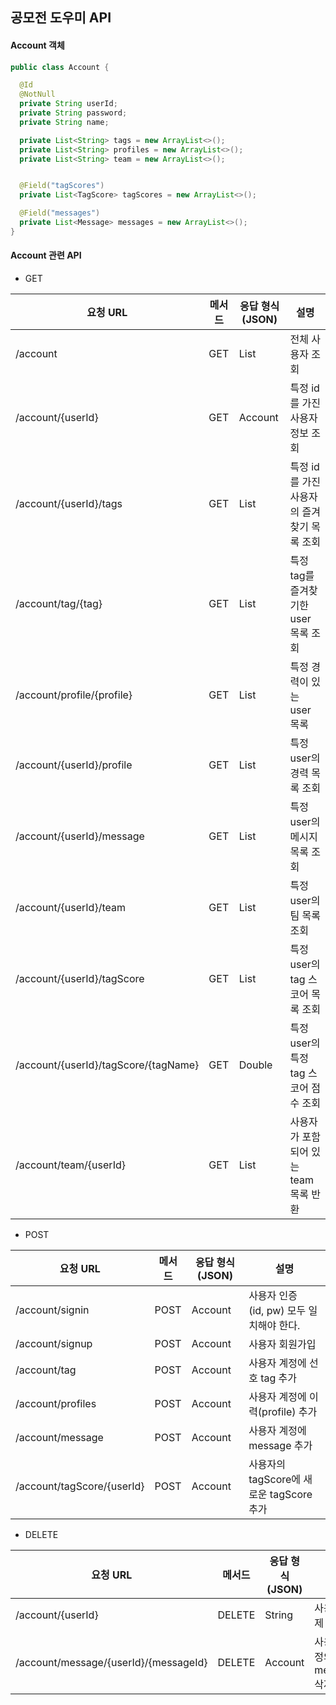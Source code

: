 ## 공모전 도우미 API 

#### Account 객체
```java
public class Account {

  @Id
  @NotNull
  private String userId;
  private String password;
  private String name;

  private List<String> tags = new ArrayList<>();
  private List<String> profiles = new ArrayList<>();
  private List<String> team = new ArrayList<>();


  @Field("tagScores")
  private List<TagScore> tagScores = new ArrayList<>();

  @Field("messages")
  private List<Message> messages = new ArrayList<>();
}
```

#### Account 관련 API

- GET

| 요청 URL                             | 메서드 | 응답 형식 (JSON) | 설명                                       |
| ------------------------------------ | ------ | ---------------- | ------------------------------------------ |
| /account                             | GET    | List<Account>    | 전체 사용자 조회                           |
| /account/{userId}                    | GET    | Account          | 특정 id를 가진 사용자 정보 조회            |
| /account/{userId}/tags               | GET    | List<String>     | 특정 id를 가진 사용자의 즐겨찾기 목록 조회 |
| /account/tag/{tag}                   | GET    | List<Account>    | 특정 tag를 즐겨찾기한 user 목록 조회       |
| /account/profile/{profile}           | GET    | List<Account>    | 특정 경력이 있는 user 목록                 |
| /account/{userId}/profile            | GET    | List<String>     | 특정 user의 경력 목록 조회                 |
| /account/{userId}/message            | GET    | List<Message>    | 특정 user의 메시지 목록 조회               |
| /account/{userId}/team               | GET    | List<String>     | 특정 user의 팀 목록 조회                   |
| /account/{userId}/tagScore           | GET    | List<TagScore>   | 특정 user의 tag 스코어 목록 조회           |
| /account/{userId}/tagScore/{tagName} | GET    | Double           | 특정 user의 특정 tag 스코어 점수 조회      |
| /account/team/{userId}               | GET    | List<String>     | 사용자가 포함되어 있는 team 목록 반환      |

- POST

| 요청 URL                   | 메서드 | 응답 형식 (JSON) | 설명                                           |
| -------------------------- | ------ | ---------------- | ---------------------------------------------- |
| /account/signin            | POST   | Account          | 사용자 인증<br /> (id, pw) 모두 일치해야 한다. |
| /account/signup            | POST   | Account          | 사용자 회원가입                                |
| /account/tag               | POST   | Account          | 사용자 계정에 선호 tag 추가                    |
| /account/profiles          | POST   | Account          | 사용자 계정에 이력(profile) 추가               |
| /account/message           | POST   | Account          | 사용자 계정에 message 추가                     |
| /account/tagScore/{userId} | POST   | Account          | 사용자의 tagScore에 새로운 tagScore 추가       |

- DELETE

| 요청 URL                              | 메서드 | 응답 형식 (JSON) | 설명                       |
| ------------------------------------- | ------ | ---------------- | -------------------------- |
| /account/{userId}                     | DELETE | String           | 사용자 삭제                |
| /account/message/{userId}/{messageId} | DELETE | Account          | 사용자 계정의 message 삭제 |